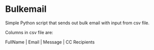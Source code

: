 # Bulkemail
Simple Python script that sends out bulk email with input from csv file. 

Columns in csv file are: 

FullName | Email | Message | CC Recipients

